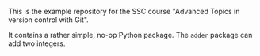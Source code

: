 This is the example repository for the SSC course "Advanced Topics in version control with Git".

It contains a rather simple, no-op Python package. The `adder` package can add two integers.
